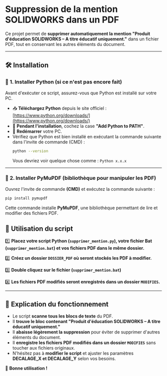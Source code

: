 # Suppression de la mention SOLIDWORKS dans un PDF

Ce projet permet de **supprimer automatiquement la mention "Produit d'éducation SOLIDWORKS – A titre éducatif uniquement."** dans un fichier PDF, tout en conservant les autres éléments du document.

---

## 🛠️ **Installation**

### 📌 **1. Installer Python (si ce n'est pas encore fait)**

Avant d'exécuter ce script, assurez-vous que Python est installé sur votre PC.

- 📥 **Téléchargez Python** depuis le site officiel : [https://www.python.org/downloads/](https://www.python.org/downloads/)
- 📌 **Pendant l'installation**, cochez la case **"Add Python to PATH"**.
- 📌 **Redémarrer** votre PC.
- Vérifiez que Python est bien installé en exécutant la commande suivante dans l'invite de commande (CMD) :
  ```sh
  python --version
  ```
  Vous devriez voir quelque chose comme : `Python x.x.x`

---

### 📌 **2. Installer PyMuPDF (bibliothèque pour manipuler les PDF)**

Ouvrez l'invite de commande **(CMD)** et exécutez la commande suivante :
```sh
pip install pymupdf
```
Cette commande installe **PyMuPDF**, une bibliothèque permettant de lire et modifier des fichiers PDF.


## 🚀 **Utilisation du script**

1️⃣ **Placez votre script Python (`supprimer_mention.py`), votre fichier Bat (`supprimer_mention.bat`) et vos fichiers PDF dans le même dossier.**

2️⃣ **Créez un dossier `DOSSIER_PDF` où seront stockés les PDF à modifier.**

3️⃣ **Double cliquez sur le fichier (`supprimer_mention.bat`)**

4️⃣ **Les fichiers PDF modifiés seront enregistrés dans un dossier `MODIFIES`.**

---

## 📝 **Explication du fonctionnement**

- Le script **scanne tous les blocs de texte** du PDF.
- Il **trouve le bloc contenant "Produit d'éducation SOLIDWORKS – A titre éducatif uniquement."**
- Il **abaisse légèrement la suppression** pour éviter de supprimer d'autres éléments du document.
- Il **enregistre les fichiers PDF modifiés dans un dossier `MODIFIES`** sans toucher aux fichiers originaux.
- N'hésitez pas à **modifier le script** et ajuster les paramètres **DECALAGE_X et DECALAGE_Y** selon vos besoins.

🚀 **Bonne utilisation !**

